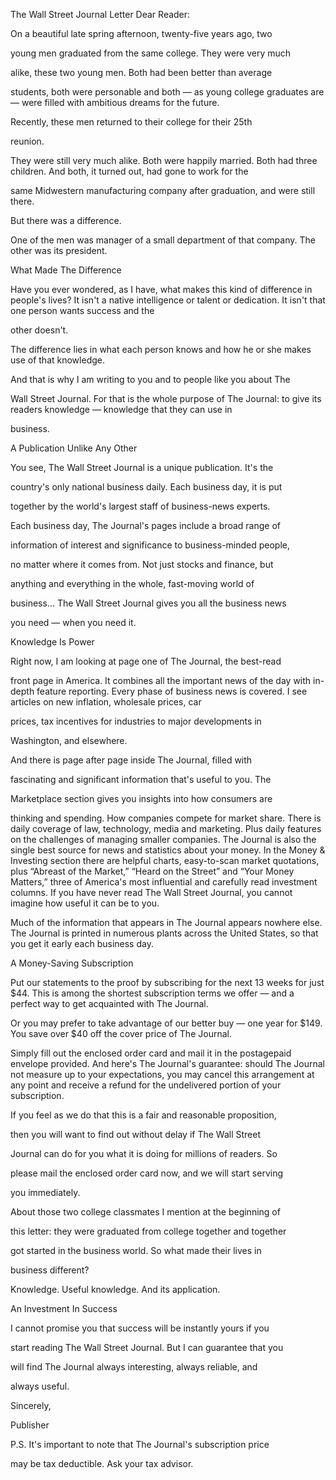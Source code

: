 The Wall Street Journal Letter
Dear Reader:


On a beautiful late spring afternoon, twenty-five years ago, two

young men graduated from the same college. They were very much

alike, these two young men. Both had been better than average

students, both were personable and both — as young college
graduates are — were filled with ambitious dreams for the future.


Recently, these men returned to their college for their 25th

reunion.


They were still very much alike. Both were happily married. Both
had three children. And both, it turned out, had gone to work for the

same Midwestern manufacturing company after graduation, and
were still there.


But there was a difference. 


One of the men was manager of a small department of that
company. The other was its president.


What Made The Difference


Have you ever wondered, as I have, what makes this kind of
difference in people's lives? It isn't a native intelligence or talent or
dedication. It isn't that one person wants success and the

other doesn't.


The difference lies in what each person knows and how he or she
makes use of that knowledge.


And that is why I am writing to you and to people like you about The

Wall Street Journal. For that is the whole purpose of The Journal: to
give its readers knowledge — knowledge that they can use in

business.


A Publication Unlike Any Other


You see, The Wall Street Journal is a unique publication. It's the

country's only national business daily. Each business day, it is put

together by the world's largest staff of business-news experts.


Each business day, The Journal's pages include a broad range of

information of interest and significance to business-minded people,

no matter where it comes from. Not just stocks and finance, but

anything and everything in the whole, fast-moving world of

business... The Wall Street Journal gives you all the business news

you need — when you need it.


Knowledge Is Power


Right now, I am looking at page one of The Journal, the best-read

front page in America. It combines all the important news of the
day with in-depth feature reporting. Every phase of business news
is covered. I see articles on new inflation, wholesale prices, car

prices, tax incentives for industries to major developments in

Washington, and elsewhere.


And there is page after page inside The Journal, filled with

fascinating and significant information that's useful to you. The

Marketplace section gives you insights into how consumers are

thinking and spending. How companies compete for market share.
There is daily coverage of law, technology, media and marketing.
Plus daily features on the challenges of managing smaller
companies. The Journal is also the single best source for news and
statistics about your money. In the Money & Investing section there
are helpful charts, easy-to-scan market quotations, plus “Abreast of
the Market,” “Heard on the Street” and “Your Money Matters,” three
of America's most influential and carefully read investment
columns. If you have never read The Wall Street Journal, you cannot
imagine how useful it can be to you.


Much of the information that appears in The Journal appears
nowhere else. The Journal is printed in numerous plants across the
United States, so that you get it early each business day.


A Money-Saving Subscription


Put our statements to the proof by subscribing for the next 13
weeks for just $44. This is among the shortest subscription terms
we offer — and a perfect way to get acquainted with The Journal.


Or you may prefer to take advantage of our better buy — one year
for $149. You save over $40 off the cover price of The Journal.


Simply fill out the enclosed order card and mail it in the postagepaid envelope provided. And here's The Journal's guarantee: should
The Journal not measure up to your expectations, you may cancel
this arrangement at any point and receive a refund for the
undelivered portion of your subscription.


If you feel as we do that this is a fair and reasonable proposition,

then you will want to find out without delay if The Wall Street

Journal can do for you what it is doing for millions of readers. So

please mail the enclosed order card now, and we will start serving

you immediately.


About those two college classmates I mention at the beginning of

this letter: they were graduated from college together and together

got started in the business world. So what made their lives in

business different?


Knowledge. Useful knowledge. And its application.


An Investment In Success


I cannot promise you that success will be instantly yours if you

start reading The Wall Street Journal. But I can guarantee that you

will find The Journal always interesting, always reliable, and

always useful.


Sincerely,

Publisher


P.S. It's important to note that The Journal's subscription price

may be tax deductible. Ask your tax advisor.